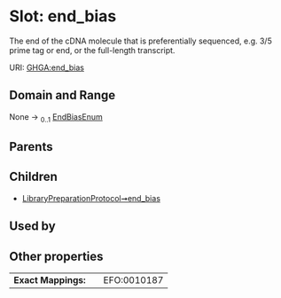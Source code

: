
# Slot: end_bias


The end of the cDNA molecule that is preferentially sequenced, e.g. 3/5 prime tag or end, or the full-length transcript.

URI: [GHGA:end_bias](https://w3id.org/GHGA/end_bias)


## Domain and Range

None &#8594;  <sub>0..1</sub> [EndBiasEnum](EndBiasEnum.md)

## Parents


## Children

 *  [LibraryPreparationProtocol➞end_bias](LibraryPreparationProtocol_end_bias.md)

## Used by


## Other properties

|  |  |  |
| --- | --- | --- |
| **Exact Mappings:** | | EFO:0010187 |

